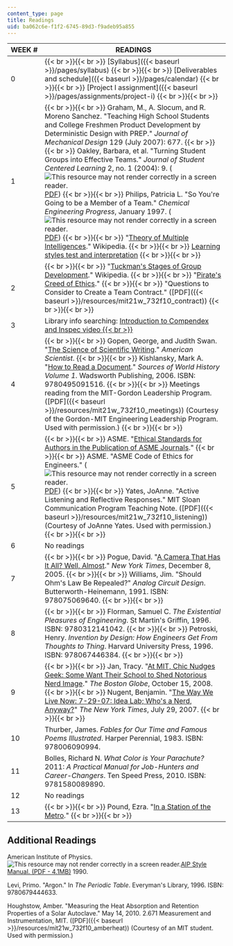```yaml
---
content_type: page
title: Readings
uid: ba062c6e-f1f2-6745-89d3-f9adeb95a855
---
```


| WEEK # | READINGS |
| --- | --- |
| 0 |  {{< br >}}{{< br >}} [Syllabus]({{< baseurl >}}/pages/syllabus) {{< br >}}{{< br >}} [Deliverables and schedule]({{< baseurl >}}/pages/calendar) {{< br >}}{{< br >}} [Project I assignment]({{< baseurl >}}/pages/assignments/project-i) {{< br >}}{{< br >}}  |
| 1 |  {{< br >}}{{< br >}} Graham, M., A. Slocum, and R. Moreno Sanchez. "Teaching High School Students and College Freshmen Product Development by Deterministic Design with PREP." _Journal of Mechanical Design_ 129 (July 2007): 677. {{< br >}}{{< br >}} Oakley, Barbara, et al. "Turning Student Groups into Effective Teams." _Journal of Student Centered Learning_ 2, no. 1 (2004): 9. (![This resource may not render correctly in a screen reader.](/images/inacessible.gif)[PDF](http://www4.ncsu.edu/unity/lockers/users/f/felder/public/Papers/Oakley-paper%28JSCL%29.pdf)) {{< br >}}{{< br >}} Philips, Patricia L. "So You're Going to be a Member of a Team." _Chemical Engineering Progress_, January 1997. (![This resource may not render correctly in a screen reader.](/images/inacessible.gif)[PDF](http://www.ece.msstate.edu/courses/ece4723/files/member_of_a_team4.pdf)) {{< br >}}{{< br >}} "[Theory of Multiple Intelligences](http://en.wikipedia.org/wiki/Multiple_intelligences)." Wikipedia. {{< br >}}{{< br >}} [Learning styles test and interpretation](http://www.engr.ncsu.edu/learningstyles/ilsweb.html) {{< br >}}{{< br >}}  |
| 2 |  {{< br >}}{{< br >}} "[Tuckman's Stages of Group Development](http://en.wikipedia.org/wiki/Tuckman%27s_stages_of_group_development)." Wikipedia. {{< br >}}{{< br >}} "[Pirate's Creed of Ethics](http://www.jollyrogercayman.com/)." {{< br >}}{{< br >}} "Questions to Consider to Create a Team Contract." ([PDF]({{< baseurl >}}/resources/mit21w_732f10_contract)) {{< br >}}{{< br >}}  |
| 3 | Library info searching: [Introduction to Compendex and Inspec video  {{< br >}}](http://www.youtube.com/watch?v=TbzoVI54uYU) |
| 4 |  {{< br >}}{{< br >}} Gopen, George, and Judith Swan. "[The Science of Scientific Writing](https://www.americanscientist.org/blog/the-long-view/the-science-of-scientific-writing)." _American Scientist_. {{< br >}}{{< br >}} Kishlansky, Mark A. "[How to Read a Document](http://www.clas.ufl.edu/users/sterk/junsem/reading.html)." _Sources of World History_ _Volume 1_. Wadsworth Publishing, 2006. ISBN: 9780495091516. {{< br >}}{{< br >}} Meetings reading from the MIT-Gordon Leadership Program. ([PDF]({{< baseurl >}}/resources/mit21w_732f10_meetings)) (Courtesy of the Gordon-MIT Engineering Leadership Program. Used with permission.) {{< br >}}{{< br >}}  |
| 5 |  {{< br >}}{{< br >}} ASME. "[Ethical Standards for Authors in the Publication of ASME Journals](http://journaltool.asme.org/Help/AuthorHelp/WebHelp/JournalsHelp.htm#Guidelines/Ethical_Standards.htm)." {{< br >}}{{< br >}} ASME. "ASME Code of Ethics for Engineers." (![This resource may not render correctly in a screen reader.](/images/inacessible.gif)[PDF](https://www.asme.org/wwwasmeorg/media/resourcefiles/aboutasme/get%20involved/advocacy/policy-publications/p-15-7-ethics.pdf)) {{< br >}}{{< br >}} Yates, JoAnne. "Active Listening and Reflective Responses." MIT Sloan Communication Program Teaching Note. ([PDF]({{< baseurl >}}/resources/mit21w_732f10_listening)) (Courtesy of JoAnne Yates. Used with permission.) {{< br >}}{{< br >}}  |
| 6 | No readings |
| 7 |  {{< br >}}{{< br >}} Pogue, David. "[A Camera That Has It All? Well, Almost](http://www.nytimes.com/2005/12/08/technology/circuits/08pogue.ready.html)." _New York Times_, December 8, 2005. {{< br >}}{{< br >}} Williams, Jim. "Should Ohm's Law Be Repealed?" _Analog Circuit Design_. Butterworth-Heinemann, 1991. ISBN: 978075069640. {{< br >}}{{< br >}}  |
| 8 |  {{< br >}}{{< br >}} Florman, Samuel C. _The Existential Pleasures of Engineering_. St Martin's Griffin, 1996. ISBN: 9780312141042. {{< br >}}{{< br >}} Petroski, Henry. _Invention by Design: How Engineers Get From Thoughts to Thing_. Harvard University Press, 1996. ISBN: 978067446384. {{< br >}}{{< br >}}  |
| 9 |  {{< br >}}{{< br >}} Jan, Tracy. "[At MIT, Chic Nudges Geek: Some Want Their School to Shed Notorious Nerd Image](http://www.boston.com/news/education/higher/articles/2008/10/15/at_mit_chic_nudges_geek/)." _The Boston Globe_, October 15, 2008. {{< br >}}{{< br >}} Nugent, Benjamin. "[The Way We Live Now: 7-29-07: Idea Lab; Who's a Nerd, Anyway?](http://query.nytimes.com/gst/fullpage.html?res=9C0CE3DC1231F93AA15754C0A9619C8B63)" _The New York Times_, July 29, 2007. {{< br >}}{{< br >}}  |
| 10 | Thurber, James. _Fables for Our Time and Famous Poems Illustrated_. Harper Perennial, 1983. ISBN: 978006090994. |
| 11 | Bolles, Richard N. _What Color is Your Parachute?_ 2011: _A Practical Manual for Job-Hunters and Career-Changers_. Ten Speed Press, 2010. ISBN: 9781580089890. |
| 12 | No readings |
| 13 |  {{< br >}}{{< br >}} Pound, Ezra. "[In a Station of the Metro](http://en.wikipedia.org/wiki/In_a_Station_of_the_Metro)." {{< br >}}{{< br >}}  

Additional Readings
-------------------

American Institute of Physics. ![This resource may not render correctly in a screen reader.](/images/inacessible.gif)[AIP Style Manual. (PDF - 4.1MB)](http://kmh-lanl.hansonhub.com/AIP_Style_4thed.pdf) 1990.

Levi, Primo. "Argon." In _The Periodic Table_. Everyman's Library, 1996. ISBN: 9780679444633.

Houghstow, Amber. "Measuring the Heat Absorption and Retention Properties of a Solar Autoclave." May 14, 2010. 2.671 Measurement and Instrumentation, MIT. ([PDF]({{< baseurl >}}/resources/mit21w_732f10_amberheat)) (Courtesy of an MIT student. Used with permission.)